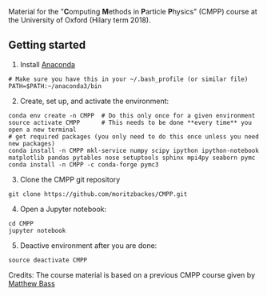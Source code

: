 Material for the "**C**omputing **M**ethods in **P**article **P**hysics" (CMPP) course at the University of Oxford (Hilary term 2018). 

## Getting started

1. Install [Anaconda](https://conda.io/docs/user-guide/install/index.html)
~~~
# Make sure you have this in your ~/.bash_profile (or similar file)
PATH=$PATH:~/anaconda3/bin
~~~

2. Create, set up, and activate the environment:
~~~
conda env create -n CMPP  # Do this only once for a given environment
source activate CMPP      # This needs to be done **every time** you open a new terminal
# get required packages (you only need to do this once unless you need new packages)
conda install -n CMPP mkl-service numpy scipy ipython ipython-notebook matplotlib pandas pytables nose setuptools sphinx mpi4py seaborn pymc
conda install -n CMPP -c conda-forge pymc3
~~~

3. Clone the CMPP git repository 
~~~
git clone https://github.com/moritzbackes/CMPP.git
~~~

4. Open a Jupyter notebook:
~~~
cd CMPP
jupyter notebook
~~~

5. Deactive environment after you are done:
~~~
source deactivate CMPP
~~~

Credits: The course material is based on a previous CMPP course given by [Matthew Bass](https://github.com/mibass/CMPP/)
